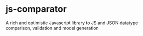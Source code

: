 # js-comparator
A rich and optimistic Javascript library to JS and JSON datatype comparison, validation and model generation
